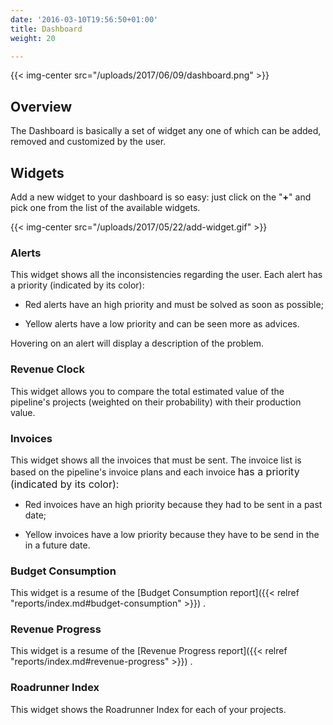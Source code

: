```yaml
---
date: '2016-03-10T19:56:50+01:00'
title: Dashboard
weight: 20

---
```



{{< img-center src="/uploads/2017/06/09/dashboard.png" >}}

## Overview

The Dashboard is basically a set of widget any one of which can be added, removed and customized by the user.

## Widgets

Add a new widget to your dashboard is so easy: just click on the "**+**" and pick one from the list of the available widgets.

{{< img-center src="/uploads/2017/05/22/add-widget.gif" >}}

### Alerts

This widget shows all the inconsistencies regarding the user. Each alert has a priority (indicated by its color):

* Red alerts have an high priority and must be solved as soon as possible;

* Yellow alerts have a low priority and can be seen more as advices.

Hovering on an alert will display a description of the problem.

### Revenue Clock

This widget allows you to compare the total estimated value of the pipeline's projects (weighted on their probability) with their production value.

### Invoices

This widget shows all the invoices that must be sent. The invoice list is based on the pipeline's invoice plans and each invoice <span style="font-size: 1rem;">has a priority (indicated by its color):</span>

* Red invoices have an high priority because they had to be sent in a past date;

* Yellow invoices have a low priority because they have to be send in the in a future date.

### Budget Consumption

This widget is a resume of the [Budget Consumption report]({{< relref "reports/index.md#budget-consumption" >}}) .

### Revenue Progress

This widget is a resume of the [Revenue Progress report]({{< relref "reports/index.md#revenue-progress" >}}) .

### Roadrunner Index

This widget shows the Roadrunner Index for each of your projects.